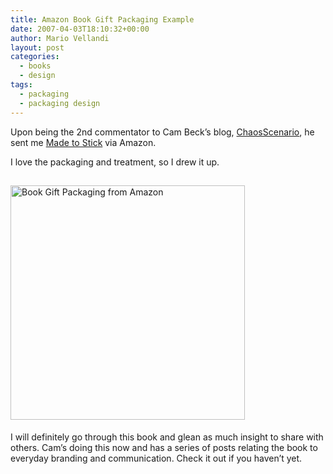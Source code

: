 ```yaml
---
title: Amazon Book Gift Packaging Example
date: 2007-04-03T18:10:32+00:00
author: Mario Vellandi
layout: post
categories:
  - books
  - design
tags:
  - packaging
  - packaging design
---
```

Upon being the 2nd commentator to Cam Beck&#8217;s blog, [ChaosScenario](http://www.chaosscenario.com/ "Blog of Cam Beck"), he sent me [Made to Stick](http://www.amazon.com/Made-Stick-Ideas-Survive-Others/dp/1400064287/ref=pd_bbs_sr_1/002-3489114-6396838?ie=UTF8&s=books&qid=1175649022&sr=8-1 "Made to Stick book on Amazon") via Amazon.

I love the packaging and treatment, so I drew it up.

[<img style="margin:15px 0 5px;" src="http://farm1.static.flickr.com/250/445457158_4758943c8b.jpg" alt="Book Gift Packaging from Amazon" height="375" />](http://www.flickr.com/photos/mvellandi/445457158/ "Flickr photo of Amazon gift book packaging")

I will definitely go through this book and glean as much insight to share with others. Cam&#8217;s doing this now and has a series of posts relating the book to everyday branding and communication. Check it out if you haven&#8217;t yet.
